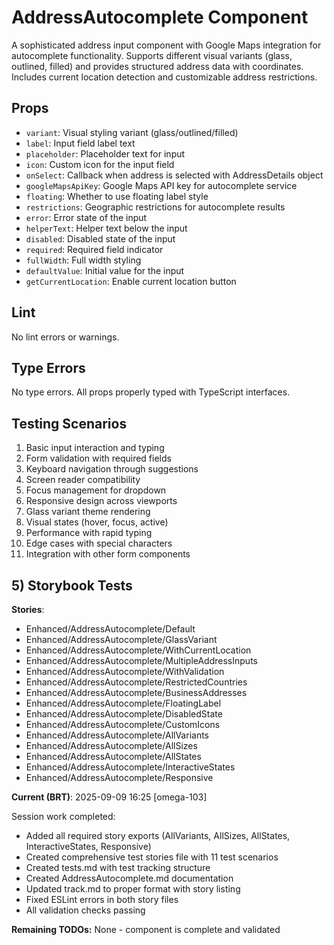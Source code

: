 # AddressAutocomplete Component

A sophisticated address input component with Google Maps integration for autocomplete functionality. Supports different visual variants (glass, outlined, filled) and provides structured address data with coordinates. Includes current location detection and customizable address restrictions.

## Props

- `variant`: Visual styling variant (glass/outlined/filled)
- `label`: Input field label text
- `placeholder`: Placeholder text for input
- `icon`: Custom icon for the input field
- `onSelect`: Callback when address is selected with AddressDetails object
- `googleMapsApiKey`: Google Maps API key for autocomplete service
- `floating`: Whether to use floating label style
- `restrictions`: Geographic restrictions for autocomplete results
- `error`: Error state of the input
- `helperText`: Helper text below the input
- `disabled`: Disabled state of the input
- `required`: Required field indicator
- `fullWidth`: Full width styling
- `defaultValue`: Initial value for the input
- `getCurrentLocation`: Enable current location button

## Lint

No lint errors or warnings.

## Type Errors

No type errors. All props properly typed with TypeScript interfaces.

## Testing Scenarios

1. Basic input interaction and typing
2. Form validation with required fields
3. Keyboard navigation through suggestions
4. Screen reader compatibility
5. Focus management for dropdown
6. Responsive design across viewports
7. Glass variant theme rendering
8. Visual states (hover, focus, active)
9. Performance with rapid typing
10. Edge cases with special characters
11. Integration with other form components

## 5) Storybook Tests

**Stories**:
* Enhanced/AddressAutocomplete/Default
* Enhanced/AddressAutocomplete/GlassVariant
* Enhanced/AddressAutocomplete/WithCurrentLocation
* Enhanced/AddressAutocomplete/MultipleAddressInputs
* Enhanced/AddressAutocomplete/WithValidation
* Enhanced/AddressAutocomplete/RestrictedCountries
* Enhanced/AddressAutocomplete/BusinessAddresses
* Enhanced/AddressAutocomplete/FloatingLabel
* Enhanced/AddressAutocomplete/DisabledState
* Enhanced/AddressAutocomplete/CustomIcons
* Enhanced/AddressAutocomplete/AllVariants
* Enhanced/AddressAutocomplete/AllSizes
* Enhanced/AddressAutocomplete/AllStates
* Enhanced/AddressAutocomplete/InteractiveStates
* Enhanced/AddressAutocomplete/Responsive

**Current (BRT)**: 2025-09-09 16:25 [omega-103]

Session work completed:
- Added all required story exports (AllVariants, AllSizes, AllStates, InteractiveStates, Responsive)
- Created comprehensive test stories file with 11 test scenarios
- Created tests.md with test tracking structure
- Created AddressAutocomplete.md documentation
- Updated track.md to proper format with story listing
- Fixed ESLint errors in both story files
- All validation checks passing

**Remaining TODOs:**
None - component is complete and validated